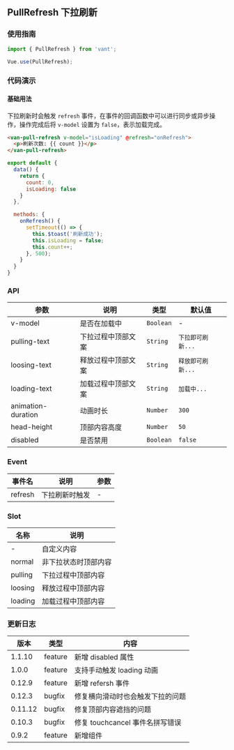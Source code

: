 ## PullRefresh 下拉刷新

### 使用指南
``` javascript
import { PullRefresh } from 'vant';

Vue.use(PullRefresh);
```

### 代码演示

#### 基础用法
下拉刷新时会触发 `refresh` 事件，在事件的回调函数中可以进行同步或异步操作，操作完成后将 `v-model` 设置为 `false`，表示加载完成。

```html
<van-pull-refresh v-model="isLoading" @refresh="onRefresh">
  <p>刷新次数: {{ count }}</p>
</van-pull-refresh>
```

```javascript
export default {
  data() {
    return {
      count: 0,
      isLoading: false
    }
  },

  methods: {
    onRefresh() {
      setTimeout(() => {
        this.$toast('刷新成功');
        this.isLoading = false;
        this.count++;
      }, 500);
    }
  }
}
```

### API

| 参数 | 说明 | 类型 | 默认值 |
|-----------|-----------|-----------|-------------|
| v-model | 是否在加载中 | `Boolean` | - |
| pulling-text | 下拉过程中顶部文案 | `String` | `下拉即可刷新...` |
| loosing-text | 释放过程中顶部文案 | `String` | `释放即可刷新...` |
| loading-text | 加载过程中顶部文案 | `String` | `加载中...` |
| animation-duration | 动画时长 | `Number` | `300` |
| head-height | 顶部内容高度 | `Number` | `50` |
| disabled | 是否禁用 | `Boolean` | `false` |

### Event

| 事件名 | 说明 | 参数 |
|-----------|-----------|-----------|
| refresh | 下拉刷新时触发 | - |

### Slot

| 名称 | 说明 |
|-----------|-----------|
| - | 自定义内容 |
| normal | 非下拉状态时顶部内容 |
| pulling | 下拉过程中顶部内容 |
| loosing | 释放过程中顶部内容 |
| loading | 加载过程中顶部内容 |

### 更新日志

| 版本 | 类型 | 内容 |
|-----------|-----------|-----------|
| 1.1.10 | feature | 新增 disabled 属性 |
| 1.0.0 | feature | 支持手动触发 loading 动画 |
| 0.12.9 | feature | 新增 refersh 事件 |
| 0.12.3 | bugfix | 修复横向滑动时也会触发下拉的问题 |
| 0.11.12 | bugfix | 修复顶部内容遮挡的问题 |
| 0.10.3 | bugfix | 修复 touchcancel 事件名拼写错误 |
| 0.9.2 | feature | 新增组件 |
